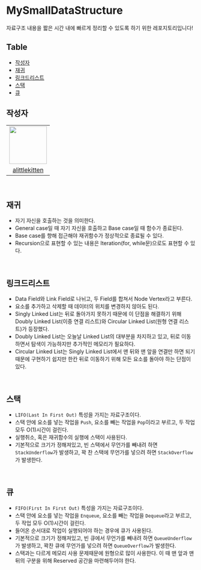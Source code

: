# MySmallDataStructure
자료구조 내용을 짧은 시간 내에 빠르게 정리할 수 있도록 하기 위한 레포지토리입니다!

## Table

- [작성자](#작성자)
- [재귀](#재귀)
- [링크드리스트](#링크드리스트)
- [스택](#스택)
- [큐](#큐)


## 작성자

<div>
  <table align="center">
    <tr>
      <td>  
        <a href="https://github.com/alittlekitten">
          <img src="https://avatars.githubusercontent.com/alittlekitten" width="100"/>
        </a>
      </td>
    </tr>
    <tr>
      <td align="center">
        <a href="https://github.com/alittlekitten">
          alittlekitten
        </a>
      </td>
    </tr>
  </table>
</div>

<br/>

## 재귀
- 자기 자신을 호출하는 것을 의미한다.
- General case일 때 자기 자신을 호출하고 Base case일 때 함수가 종료된다.
- Base case를 향해 접근해야 재귀함수가 정상적으로 종료될 수 있다.
- Recursion으로 표현할 수 있는 내용은 Iteration(for, while문)으로도 표현할 수 있다.

<br />

## 링크드리스트
- Data Field와 Link Field로 나뉘고, 두 Field를 합쳐서 Node Vertex라고 부른다.
- 요소를 추가하고 삭제할 때 데이터의 위치를 변경하지 않아도 된다.
- Singly Linked List는 뒤로 돌아가지 못하기 때문에 이 단점을 해결하기 위해 Doubly Linked List(이중 연결 리스트)와 Circular Linked List(원형 연결 리스트)가 등장했다.
- Doubly Linked List는 오늘날 Linked List의 대부분을 차지하고 있고, 뒤로 이동하면서 탐색이 가능하지만 추가적인 메모리가 필요하다.
- Circular Linked List는 Singly Linked List에서 맨 뒤와 맨 앞을 연결만 하면 되기 때문에 구현하기 쉽지만 한칸 뒤로 이동하기 위해 모든 요소를 돌아야 하는 단점이 있다.

<br />

## 스택
- `LIFO(Last In First Out)` 특성을 가지는 자료구조이다.
- 스택 안에 요소를 넣는 작업을 `Push`, 요소를 빼는 작업을 `Pop`이라고 부르고, 두 작업 모두 O(1)시간이 걸린다.
- 실행취소, 혹은 재귀함수의 실행에 스택이 사용된다.
- 기본적으로 크기가 정해져있고, 빈 스택에서 무언가를 빼내려 하면 `StackUnderflow`가 발생하고, 꽉 찬 스택에 무언가를 넣으려 하면 `StackOverflow`가 발생한다.

<br />

## 큐
- `FIFO(First In First Out)` 특성을 가지는 자료구조이다.
- 스택 안에 요소를 넣는 작업을 `Enqueue`, 요소를 빼는 작업을 `Dequeue`라고 부르고, 두 작업 모두 O(1)시간이 걸린다.
- 들어온 순서대로 작업이 실행되어야 하는 경우에 큐가 사용된다.
- 기본적으로 크기가 정해져있고, 빈 큐에서 무언가를 빼내려 하면 `QueueUnderflow`가 발생하고, 꽉찬 큐에 무언가를 넣으려 하면 `QueueOverflow`가 발생한다.
- 스택과는 다르게 메모리 사용 문제때문에 원형으로 많이 사용한다. 이 때 맨 앞과 맨 뒤의 구분을 위해 Reserved 공간을 마련해두어야 한다.

<br />
